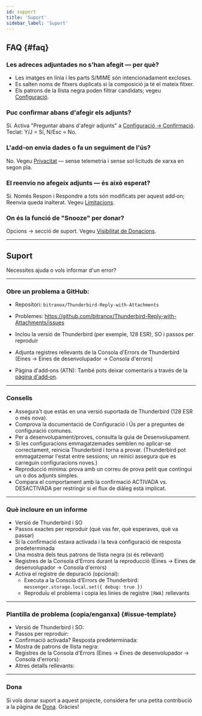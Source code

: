 ```yaml
---
id: support
title: 'Suport'
sidebar_label: 'Suport'
---
```


## FAQ {#faq}

### Les adreces adjuntades no s'han afegit — per què?

- Les imatges en línia i les parts S/MIME són intencionadament excloses.
- Es salten noms de fitxers duplicats si la composició ja té el mateix fitxer.
- Els patrons de la llista negra poden filtrar candidats; vegeu [Configuració](configuration#blacklist-glob-patterns).

### Puc confirmar abans d'afegir els adjunts?

Sí. Activa "Preguntar abans d'afegir adjunts" a [Configuració → Confirmació](configuration#confirmation). Teclat: Y/J = Sí, N/Esc = No.

### L'add‑on envia dades o fa un seguiment de l'ús?

No. Vegeu [Privacitat](privacy) — sense telemetria i sense sol·licituds de xarxa en segon pla.

### El reenvio no afegeix adjunts — és això esperat?

Sí. Només Respon i Respondre a tots són modificats per aquest add‑on; Reenvia queda inalterat. Vegeu [Limitacions](usage#limitations).

### On és la funció de "Snooze" per donar?

Opcions → secció de suport. Vegeu [Visibilitat de Donacions](configuration#donation-visibility).

---

## Suport

Necessites ajuda o vols informar d'un error?

---

### Obre un problema a GitHub:

- Repositori: `bitranox/Thunderbird-Reply-with-Attachments`
- Problemes: https://github.com/bitranox/Thunderbird-Reply-with-Attachments/issues
- Inclou la versió de Thunderbird (per exemple, 128 ESR), SO i passos per reproduir
- Adjunta registres rellevants de la Consola d'Errors de Thunderbird (Eines → Eines de desenvolupador → Consola d'errors)

- Pàgina d'add‑ons (ATN): També pots deixar comentaris a través de la [pàgina d'add‑on](https://addons.thunderbird.net/thunderbird/addon/reply-with-attachments).

---

### Consells

- Assegura't que estàs en una versió suportada de Thunderbird (128 ESR o més nova).
- Comprova la documentació de Configuració i Ús per a preguntes de configuració comunes.
- Per a desenvolupament/proves, consulta la guia de Desenvolupament.
- Si les configuracions emmagatzemades semblen no aplicar-se correctament, reinicia Thunderbird i torna a provar. (Thunderbird pot emmagatzemar l'estat entre sessions; un reinici assegura que es carreguin configuracions noves.)
- Reproducció mínima: prova amb un correu de prova petit que contingui un o dos adjunts simples.
- Compara el comportament amb la confirmació ACTIVADA vs. DESACTIVADA per restringir si el flux de diàleg està implicat.

---

### Què incloure en un informe

- Versió de Thunderbird i SO
- Passos exactes per reproduir (què vas fer, què esperaves, què va passar)
- Si la confirmació estava activada i la teva configuració de resposta predeterminada
- Una mostra dels teus patrons de llista negra (si és rellevant)
- Registres de la Consola d'Errors durant la reproducció (Eines → Eines de desenvolupador → Consola d'errors)
- Activa el registre de depuració (opcional):
  - Executa a la Consola d'Errors de Thunderbird: `messenger.storage.local.set({ debug: true })`
  - Reproduïu el problema i copia les línies de registre `[RWA]` rellevants

---

### Plantilla de problema (copia/enganxa) {#issue-template}

- Versió de Thunderbird i SO:
- Passos per reproduir:
- Confirmació activada? Resposta predeterminada:
- Mostra de patrons de llista negra:
- Registres de la Consola d'Errors (Eines → Eines de desenvolupador → Consola d'errors):
- Altres detalls rellevants:

---

### Dona

Si vols donar suport a aquest projecte, considera fer una petita contribució a la pàgina de [Dona](donation). Gràcies!
